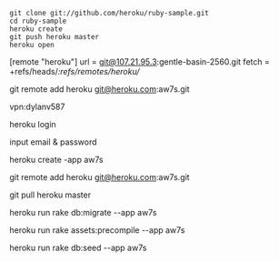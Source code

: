 
    git clone git://github.com/heroku/ruby-sample.git
    cd ruby-sample
    heroku create
    git push heroku master
    heroku open




[remote "heroku"]
        url = git@107.21.95.3:gentle-basin-2560.git
        fetch = +refs/heads/*:refs/remotes/heroku/*



git remote add heroku git@heroku.com:aw7s.git

vpn:dylanv587


heroku login

 input email & password

heroku create -app aw7s
 
 git remote add heroku git@heroku.com:aw7s.git

git pull heroku master
	

heroku run rake db:migrate --app aw7s

heroku run rake assets:precompile --app aw7s

heroku run rake db:seed --app aw7s
